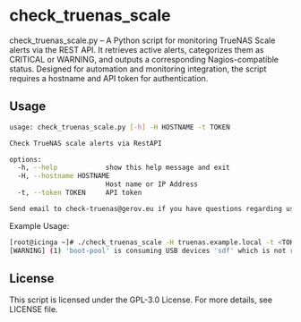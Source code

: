 # check_truenas_scale

check_truenas_scale.py – A Python script for monitoring TrueNAS Scale alerts via the REST API.
It retrieves active alerts, categorizes them as CRITICAL or WARNING, and outputs a corresponding Nagios-compatible status. 
Designed for automation and monitoring integration, the script requires a hostname and API token for authentication.

## Usage
```bash
usage: check_truenas_scale.py [-h] -H HOSTNAME -t TOKEN

Check TrueNAS scale alerts via RestAPI

options:
  -h, --help            show this help message and exit
  -H, --hostname HOSTNAME
                        Host name or IP Address
  -t, --token TOKEN     API token

Send email to check-truenas@gerov.eu if you have questions regarding use of this software.
```

Example Usage:
```bash
[root@icinga ~]# ./check_truenas_scale -H truenas.example.local -t <TOKEN>
[WARNING] (1) 'boot-pool' is consuming USB devices 'sdf' which is not recommended.
```

## License

This script is licensed under the GPL-3.0 License. For more details, see LICENSE file.
